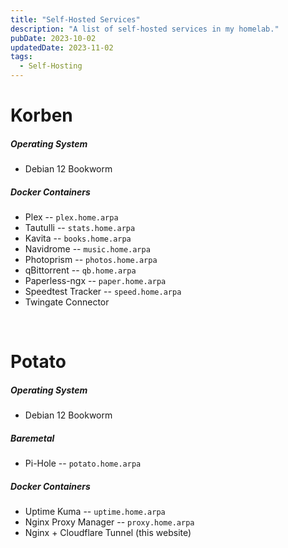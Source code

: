 ```yaml
---
title: "Self-Hosted Services"
description: "A list of self-hosted services in my homelab."
pubDate: 2023-10-02
updatedDate: 2023-11-02
tags:
  - Self-Hosting
---
```


# Korben

##### Operating System

- Debian 12 Bookworm

##### Docker Containers

- Plex -- `plex.home.arpa`
- Tautulli -- `stats.home.arpa`
- Kavita -- `books.home.arpa`
- Navidrome -- `music.home.arpa`
- Photoprism -- `photos.home.arpa`
- qBittorrent -- `qb.home.arpa`
- Paperless-ngx -- `paper.home.arpa`
- Speedtest Tracker -- `speed.home.arpa`
- Twingate Connector

<br>

# Potato

##### Operating System

- Debian 12 Bookworm

##### Baremetal

- Pi-Hole -- `potato.home.arpa`

##### Docker Containers

- Uptime Kuma -- `uptime.home.arpa`
- Nginx Proxy Manager -- `proxy.home.arpa`
- Nginx + Cloudflare Tunnel (this website)
